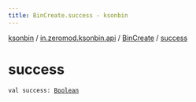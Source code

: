 ```yaml
---
title: BinCreate.success - ksonbin
---
```


[ksonbin](../../index.html) / [in.zeromod.ksonbin.api](../index.html) / [BinCreate](index.html) / [success](./success.html)

# success

`val success: `[`Boolean`](https://kotlinlang.org/api/latest/jvm/stdlib/kotlin/-boolean/index.html)
